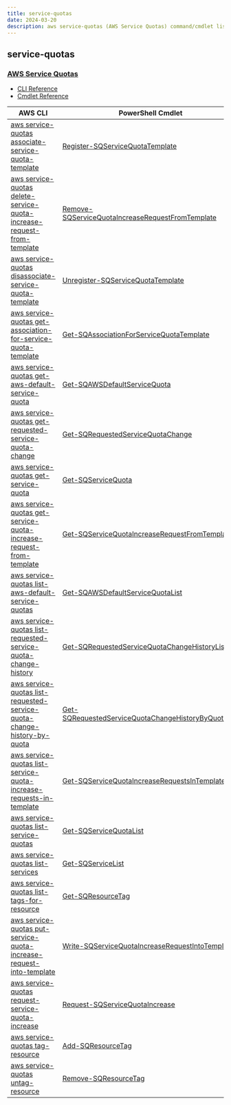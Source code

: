 ```yaml
---
title: service-quotas
date: 2024-03-20
description: aws service-quotas (AWS Service Quotas) command/cmdlet list.
---
```


## service-quotas

### [AWS Service Quotas](https://console.aws.amazon.com/servicequotas/)

* [CLI Reference](https://awscli.amazonaws.com/v2/documentation/api/latest/reference/service-quotas/index.html)
* [Cmdlet Reference](https://docs.aws.amazon.com/powershell/latest/reference/items/AWS_Service_Quotas_cmdlets.html)

|AWS CLI|PowerShell Cmdlet|
|----|----|
|[aws service-quotas associate-service-quota-template](https://awscli.amazonaws.com/v2/documentation/api/latest/reference/service-quotas/associate-service-quota-template.html)|[Register-SQServiceQuotaTemplate](https://docs.aws.amazon.com/powershell/latest/reference/items/Register-SQServiceQuotaTemplate.html)|
|[aws service-quotas delete-service-quota-increase-request-from-template](https://awscli.amazonaws.com/v2/documentation/api/latest/reference/service-quotas/delete-service-quota-increase-request-from-template.html)|[Remove-SQServiceQuotaIncreaseRequestFromTemplate](https://docs.aws.amazon.com/powershell/latest/reference/items/Remove-SQServiceQuotaIncreaseRequestFromTemplate.html)|
|[aws service-quotas disassociate-service-quota-template](https://awscli.amazonaws.com/v2/documentation/api/latest/reference/service-quotas/disassociate-service-quota-template.html)|[Unregister-SQServiceQuotaTemplate](https://docs.aws.amazon.com/powershell/latest/reference/items/Unregister-SQServiceQuotaTemplate.html)|
|[aws service-quotas get-association-for-service-quota-template](https://awscli.amazonaws.com/v2/documentation/api/latest/reference/service-quotas/get-association-for-service-quota-template.html)|[Get-SQAssociationForServiceQuotaTemplate](https://docs.aws.amazon.com/powershell/latest/reference/items/Get-SQAssociationForServiceQuotaTemplate.html)|
|[aws service-quotas get-aws-default-service-quota](https://awscli.amazonaws.com/v2/documentation/api/latest/reference/service-quotas/get-aws-default-service-quota.html)|[Get-SQAWSDefaultServiceQuota](https://docs.aws.amazon.com/powershell/latest/reference/items/Get-SQAWSDefaultServiceQuota.html)|
|[aws service-quotas get-requested-service-quota-change](https://awscli.amazonaws.com/v2/documentation/api/latest/reference/service-quotas/get-requested-service-quota-change.html)|[Get-SQRequestedServiceQuotaChange](https://docs.aws.amazon.com/powershell/latest/reference/items/Get-SQRequestedServiceQuotaChange.html)|
|[aws service-quotas get-service-quota](https://awscli.amazonaws.com/v2/documentation/api/latest/reference/service-quotas/get-service-quota.html)|[Get-SQServiceQuota](https://docs.aws.amazon.com/powershell/latest/reference/items/Get-SQServiceQuota.html)|
|[aws service-quotas get-service-quota-increase-request-from-template](https://awscli.amazonaws.com/v2/documentation/api/latest/reference/service-quotas/get-service-quota-increase-request-from-template.html)|[Get-SQServiceQuotaIncreaseRequestFromTemplate](https://docs.aws.amazon.com/powershell/latest/reference/items/Get-SQServiceQuotaIncreaseRequestFromTemplate.html)|
|[aws service-quotas list-aws-default-service-quotas](https://awscli.amazonaws.com/v2/documentation/api/latest/reference/service-quotas/list-aws-default-service-quotas.html)|[Get-SQAWSDefaultServiceQuotaList](https://docs.aws.amazon.com/powershell/latest/reference/items/Get-SQAWSDefaultServiceQuotaList.html)|
|[aws service-quotas list-requested-service-quota-change-history](https://awscli.amazonaws.com/v2/documentation/api/latest/reference/service-quotas/list-requested-service-quota-change-history.html)|[Get-SQRequestedServiceQuotaChangeHistoryList](https://docs.aws.amazon.com/powershell/latest/reference/items/Get-SQRequestedServiceQuotaChangeHistoryList.html)|
|[aws service-quotas list-requested-service-quota-change-history-by-quota](https://awscli.amazonaws.com/v2/documentation/api/latest/reference/service-quotas/list-requested-service-quota-change-history-by-quota.html)|[Get-SQRequestedServiceQuotaChangeHistoryByQuotaList](https://docs.aws.amazon.com/powershell/latest/reference/items/Get-SQRequestedServiceQuotaChangeHistoryByQuotaList.html)|
|[aws service-quotas list-service-quota-increase-requests-in-template](https://awscli.amazonaws.com/v2/documentation/api/latest/reference/service-quotas/list-service-quota-increase-requests-in-template.html)|[Get-SQServiceQuotaIncreaseRequestsInTemplateList](https://docs.aws.amazon.com/powershell/latest/reference/items/Get-SQServiceQuotaIncreaseRequestsInTemplateList.html)|
|[aws service-quotas list-service-quotas](https://awscli.amazonaws.com/v2/documentation/api/latest/reference/service-quotas/list-service-quotas.html)|[Get-SQServiceQuotaList](https://docs.aws.amazon.com/powershell/latest/reference/items/Get-SQServiceQuotaList.html)|
|[aws service-quotas list-services](https://awscli.amazonaws.com/v2/documentation/api/latest/reference/service-quotas/list-services.html)|[Get-SQServiceList](https://docs.aws.amazon.com/powershell/latest/reference/items/Get-SQServiceList.html)|
|[aws service-quotas list-tags-for-resource](https://awscli.amazonaws.com/v2/documentation/api/latest/reference/service-quotas/list-tags-for-resource.html)|[Get-SQResourceTag](https://docs.aws.amazon.com/powershell/latest/reference/items/Get-SQResourceTag.html)|
|[aws service-quotas put-service-quota-increase-request-into-template](https://awscli.amazonaws.com/v2/documentation/api/latest/reference/service-quotas/put-service-quota-increase-request-into-template.html)|[Write-SQServiceQuotaIncreaseRequestIntoTemplate](https://docs.aws.amazon.com/powershell/latest/reference/items/Write-SQServiceQuotaIncreaseRequestIntoTemplate.html)|
|[aws service-quotas request-service-quota-increase](https://awscli.amazonaws.com/v2/documentation/api/latest/reference/service-quotas/request-service-quota-increase.html)|[Request-SQServiceQuotaIncrease](https://docs.aws.amazon.com/powershell/latest/reference/items/Request-SQServiceQuotaIncrease.html)|
|[aws service-quotas tag-resource](https://awscli.amazonaws.com/v2/documentation/api/latest/reference/service-quotas/tag-resource.html)|[Add-SQResourceTag](https://docs.aws.amazon.com/powershell/latest/reference/items/Add-SQResourceTag.html)|
|[aws service-quotas untag-resource](https://awscli.amazonaws.com/v2/documentation/api/latest/reference/service-quotas/untag-resource.html)|[Remove-SQResourceTag](https://docs.aws.amazon.com/powershell/latest/reference/items/Remove-SQResourceTag.html)|

